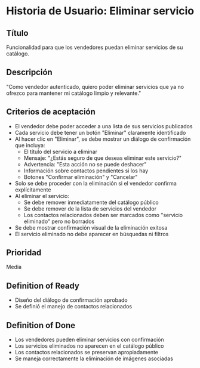 # Historia de Usuario: Eliminar servicio

## Título
Funcionalidad para que los vendedores puedan eliminar servicios de su catálogo.

## Descripción
"Como vendedor autenticado, quiero poder eliminar servicios que ya no ofrezco para mantener mi catálogo limpio y relevante."

## Criterios de aceptación
- El vendedor debe poder acceder a una lista de sus servicios publicados
- Cada servicio debe tener un botón "Eliminar" claramente identificado
- Al hacer clic en "Eliminar", se debe mostrar un diálogo de confirmación que incluya:
  - El título del servicio a eliminar
  - Mensaje: "¿Estás seguro de que deseas eliminar este servicio?"
  - Advertencia: "Esta acción no se puede deshacer"
  - Información sobre contactos pendientes si los hay
  - Botones "Confirmar eliminación" y "Cancelar"
- Solo se debe proceder con la eliminación si el vendedor confirma explícitamente
- Al eliminar el servicio:
  - Se debe remover inmediatamente del catálogo público
  - Se debe remover de la lista de servicios del vendedor
  - Los contactos relacionados deben ser marcados como "servicio eliminado" pero no borrados
- Se debe mostrar confirmación visual de la eliminación exitosa
- El servicio eliminado no debe aparecer en búsquedas ni filtros

## Prioridad
Media

## Definition of Ready
- Diseño del diálogo de confirmación aprobado
- Se definió el manejo de contactos relacionados

## Definition of Done
- Los vendedores pueden eliminar servicios con confirmación
- Los servicios eliminados no aparecen en el catálogo público
- Los contactos relacionados se preservan apropiadamente
- Se maneja correctamente la eliminación de imágenes asociadas